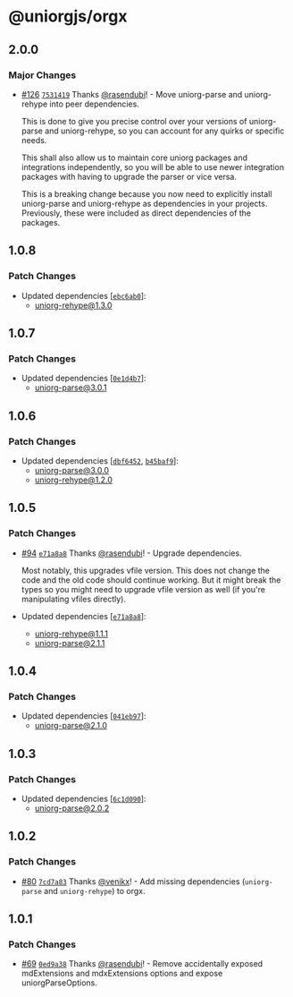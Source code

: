 # @uniorgjs/orgx

## 2.0.0

### Major Changes

- [#126](https://github.com/rasendubi/uniorg/pull/126) [`7531419`](https://github.com/rasendubi/uniorg/commit/75314196835ee768fc0689cbc6279cf68fedb58b) Thanks [@rasendubi](https://github.com/rasendubi)! - Move uniorg-parse and uniorg-rehype into peer dependencies.

  This is done to give you precise control over your versions of uniorg-parse and uniorg-rehype, so you can account for any quirks or specific needs.

  This shall also allow us to maintain core uniorg packages and integrations independently, so you will be able to use newer integration packages with having to upgrade the parser or vice versa.

  This is a breaking change because you now need to explicitly install uniorg-parse and uniorg-rehype as dependencies in your projects. Previously, these were included as direct dependencies of the packages.

## 1.0.8

### Patch Changes

- Updated dependencies [[`ebc6ab0`](https://github.com/rasendubi/uniorg/commit/ebc6ab04f1fa9da3a4f9774c6ad2626505166f5f)]:
  - uniorg-rehype@1.3.0

## 1.0.7

### Patch Changes

- Updated dependencies [[`0e1d4b7`](https://github.com/rasendubi/uniorg/commit/0e1d4b7143495fefdbbfc0096a8e8706d5df30de)]:
  - uniorg-parse@3.0.1

## 1.0.6

### Patch Changes

- Updated dependencies [[`dbf6452`](https://github.com/rasendubi/uniorg/commit/dbf6452921ad03120bb9df87746aef52ac72b5fb), [`b45baf9`](https://github.com/rasendubi/uniorg/commit/b45baf992db4659e2732e888bd3860b9eff25504)]:
  - uniorg-parse@3.0.0
  - uniorg-rehype@1.2.0

## 1.0.5

### Patch Changes

- [#94](https://github.com/rasendubi/uniorg/pull/94) [`e71a8a8`](https://github.com/rasendubi/uniorg/commit/e71a8a85f4921d53fdf112df17bd37b92af1ed5d) Thanks [@rasendubi](https://github.com/rasendubi)! - Upgrade dependencies.

  Most notably, this upgrades vfile version. This does not change the code and the old code should continue working. But it might break the types so you might need to upgrade vfile version as well (if you're manipulating vfiles directly).

- Updated dependencies [[`e71a8a8`](https://github.com/rasendubi/uniorg/commit/e71a8a85f4921d53fdf112df17bd37b92af1ed5d)]:
  - uniorg-rehype@1.1.1
  - uniorg-parse@2.1.1

## 1.0.4

### Patch Changes

- Updated dependencies [[`041eb97`](https://github.com/rasendubi/uniorg/commit/041eb9743cbb95bff692eebf821777d2622c09d9)]:
  - uniorg-parse@2.1.0

## 1.0.3

### Patch Changes

- Updated dependencies [[`6c1d090`](https://github.com/rasendubi/uniorg/commit/6c1d0903699f90ebd1dad5102ac9821132e37696)]:
  - uniorg-parse@2.0.2

## 1.0.2

### Patch Changes

- [#80](https://github.com/rasendubi/uniorg/pull/80) [`7cd7a83`](https://github.com/rasendubi/uniorg/commit/7cd7a832b030934931c376b372d743ba360f5a9e) Thanks [@venikx](https://github.com/venikx)! - Add missing dependencies (`uniorg-parse` and `uniorg-rehype`) to orgx.

## 1.0.1

### Patch Changes

- [#69](https://github.com/rasendubi/uniorg/pull/69) [`0ed9a38`](https://github.com/rasendubi/uniorg/commit/0ed9a3860ea2d23ea2850f6de18b64b7d2dc1c5a) Thanks [@rasendubi](https://github.com/rasendubi)! - Remove accidentally exposed mdExtensions and mdxExtensions options and expose uniorgParseOptions.
